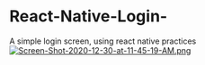 # React-Native-Login-

A simple login screen, using react native practices
[![Screen-Shot-2020-12-30-at-11-45-19-AM.png](https://i.postimg.cc/bYtNtcxz/Screen-Shot-2020-12-30-at-11-45-19-AM.png)](https://postimg.cc/LhmMcWQ7)
